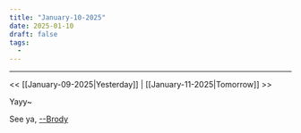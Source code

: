 ```yaml
---
title: "January-10-2025"
date: 2025-01-10
draft: false
tags:
  -
---
```


---
<< [[January-09-2025|Yesterday]] 
| [[January-11-2025|Tomorrow]] >>

Yayy~

See ya, <a target="_blank" rel="noopener noreferrer" href="https://www.brodypen.com/">--Brody<a>
